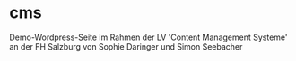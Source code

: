 # cms  
Demo-Wordpress-Seite im Rahmen der LV 'Content Management Systeme' an der FH Salzburg von Sophie Daringer und Simon Seebacher